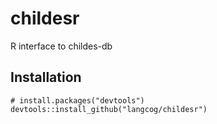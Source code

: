 # childesr
R interface to childes-db

Installation
------------

```
# install.packages("devtools")
devtools::install_github("langcog/childesr")
```
